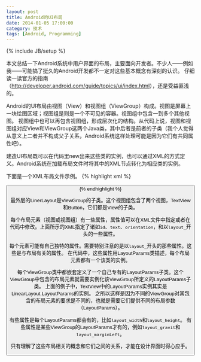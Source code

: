 ```yaml
---
layout: post
title: Android的UI布局
date: 2014-01-05 17:00:00
category: 技术
tags: [Android, Programming]
---
```

{% include JB/setup %}

本文总结一下Android系统中用户界面的布局，主要面向开发者。不少人——例如我——可能搞了挺久的Android开发都不一定对这些基本概念有深刻的认识。
仔细读一读官方的指南（<http://developer.android.com/guide/topics/ui/index.html>），还是受益匪浅的。

<!--more-->
Android的UI布局由视图（View）和视图组（ViewGroup）构成。视图是屏幕上一块绘图区域；视图组是则是一个不可见的容器。视图组中包含一到多个其他视图。
视图组中也可以再包含视图组，形成层次化的结构。从代码上说，视图和视图组对应View和ViewGroup这两个Java类，其中后者是前者的子类（我个人觉得从意义上二者并不构成父子关系，Android系统这样处理可能是因为它们有共同属性吧）。

建造UI布局既可以在代码里new出来这些类的实例，也可以通过XML的方式定义。Android系统在加载布局文件时将其中的XML节点转化为相应类的实例。

下面是一个XML布局文件示例。
{% highlight xml %}
<?xml version="1.0" encoding="utf-8"?>
<LinearLayout xmlns:android="http://schemas.android.com/apk/res/android"
			  android:layout_width="fill_parent" 
			  android:layout_height="fill_parent" 
			  android:orientation="vertical" >
	<TextView android:id="@+id/text"
			  android:layout_width="wrap_content"
			  android:layout_height="wrap_content"
			  android:text="Hello, I am a TextView" />
	<Button android:id="@+id/button"
			android:layout_width="wrap_content"
			android:layout_height="wrap_content"
			android:text="Hello, I am a Button" />
</LinearLayout>
{% endhighlight %}

最外层的LinerLayout是ViewGroup的子类。这个视图组包含了两个视图，TextView和Button，它们都是View的子类。

每个布局元素（视图或视图组）有一些属性，属性值可以在XML文件中指定或者在代码中修改。上面所示的XML指定了诸如`id`、`text`、`orientation`，和以`layout_`开头的一些属性。

每个元素可能有自己独特的属性。需要特别注意的是以`layout_`开头的那些属性。这些是与布局有关的属性。
在代码中，这些属性用LayoutParams类描述，每个布局元素都有一个该类的实例。

每个ViewGroup类中都嵌套定义了一个自己专有的LayoutParams子类。这个ViewGroup中包含的布局元素就需要实例化该ViewGroup所定义的LayoutParams子类。
上面的例子中，TextView中的LayoutParams实例其实是LinearLayout.LayoutParams的实例。
之所以这样是因为不同的ViewGroup对其包含的布局元素的要求是不同的，也就是需要它们提供不同的布局参数（LayoutParams）。

有些属性是每个LayoutParams都会有的，比如`layout_width`和`layout_height`。
有些属性是某些ViewGroup的LayoutParams才有的，例如`layout_gravit`和`layout_marginLeft`。

只有理解了这些布局相关的概念和它们之间的关系，才能在设计界面时得心应手。